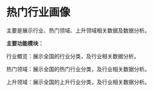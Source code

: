 # 热门行业画像

主要是展示行业、热门领域、上升领域相关数据及数据分析。

**主要功能模块：**

行业概览：展示全国的行业分类，及行业相关数据分析。

热门领域：展示全国的热门行业分类，及行业相关数据分析。

上升领域：展示全国的上升行业分类，及行业相关数据分析。

